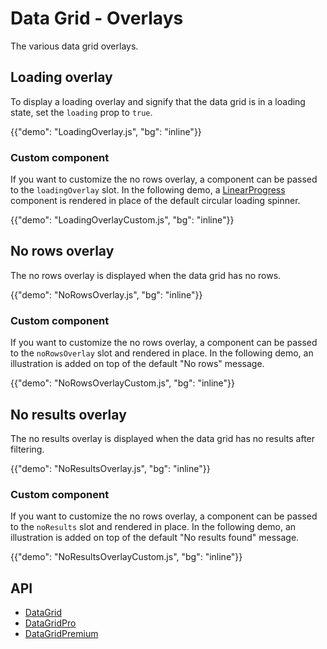# Data Grid - Overlays

<p class="description">The various data grid overlays.</p>

## Loading overlay

To display a loading overlay and signify that the data grid is in a loading state, set the `loading` prop to `true`.

{{"demo": "LoadingOverlay.js", "bg": "inline"}}

### Custom component

If you want to customize the no rows overlay, a component can be passed to the `loadingOverlay` slot. In the following demo, a [LinearProgress](/material-ui/react-progress/#linear) component is rendered in place of the default circular loading spinner.

{{"demo": "LoadingOverlayCustom.js", "bg": "inline"}}

## No rows overlay

The no rows overlay is displayed when the data grid has no rows.

{{"demo": "NoRowsOverlay.js", "bg": "inline"}}

### Custom component

If you want to customize the no rows overlay, a component can be passed to the `noRowsOverlay` slot and rendered in place. In the following demo, an illustration is added on top of the default "No rows" message.

{{"demo": "NoRowsOverlayCustom.js", "bg": "inline"}}

## No results overlay

The no results overlay is displayed when the data grid has no results after filtering.

{{"demo": "NoResultsOverlay.js", "bg": "inline"}}

### Custom component

If you want to customize the no rows overlay, a component can be passed to the `noResults` slot and rendered in place. In the following demo, an illustration is added on top of the default "No results found" message.

{{"demo": "NoResultsOverlayCustom.js", "bg": "inline"}}

## API

- [DataGrid](/x/api/data-grid/data-grid/)
- [DataGridPro](/x/api/data-grid/data-grid-pro/)
- [DataGridPremium](/x/api/data-grid/data-grid-premium/)
